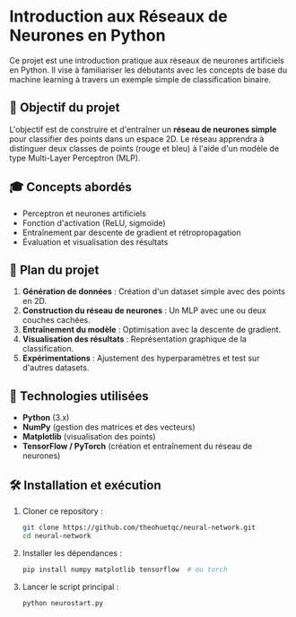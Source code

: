 # Introduction aux Réseaux de Neurones en Python

Ce projet est une introduction pratique aux réseaux de neurones artificiels en Python. Il vise à familiariser les débutants avec les concepts de base du machine learning à travers un exemple simple de classification binaire.

## 🔮 Objectif du projet

L'objectif est de construire et d'entraîner un **réseau de neurones simple** pour classifier des points dans un espace 2D. Le réseau apprendra à distinguer deux classes de points (rouge et bleu) à l'aide d'un modèle de type Multi-Layer Perceptron (MLP).

## 🎓 Concepts abordés
- Perceptron et neurones artificiels
- Fonction d'activation (ReLU, sigmoïde)
- Entraînement par descente de gradient et rétropropagation
- Évaluation et visualisation des résultats

## 📝 Plan du projet

1. **Génération de données** : Création d'un dataset simple avec des points en 2D.
2. **Construction du réseau de neurones** : Un MLP avec une ou deux couches cachées.
3. **Entraînement du modèle** : Optimisation avec la descente de gradient.
4. **Visualisation des résultats** : Représentation graphique de la classification.
5. **Expérimentations** : Ajustement des hyperparamètres et test sur d'autres datasets.

## 🔧 Technologies utilisées
- **Python** (3.x)
- **NumPy** (gestion des matrices et des vecteurs)
- **Matplotlib** (visualisation des points)
- **TensorFlow / PyTorch** (création et entraînement du réseau de neurones)

## 🛠 Installation et exécution

1. Cloner ce repository :
   ```bash
   git clone https://github.com/theohuetqc/neural-network.git
   cd neural-network
   ```
2. Installer les dépendances :
   ```bash
   pip install numpy matplotlib tensorflow  # ou torch
   ```
3. Lancer le script principal :
   ```bash
   python neurostart.py
   ```
